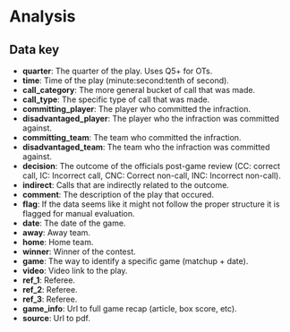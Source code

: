 # Analysis

## Data key
- **quarter**: The quarter of the play. Uses Q5+ for OTs.
- **time**: Time of the play (minute:second:tenth of second).
- **call_category**: The more general bucket of call that was made.
- **call_type**: The specific type of call that was made.
- **committing_player**: The player who committed the infraction. 
- **disadvantaged_player**: The player who the infraction was committed against.
- **committing_team**: The team who committed the infraction. 
- **disadvantaged_team**: The team who the infraction was committed against.
- **decision**: The outcome of the officials post-game review (CC: correct call, IC: Incorrect call, CNC: Correct non-call, INC: Incorrect non-call).
- **indirect**: Calls that are indirectly related to the outcome.
- **comment**: The description of the play that occured.
- **flag**: If the data seems like it might not follow the proper structure it is flagged for manual evaluation.
- **date**: The date of the game.
- **away**: Away team.
- **home**: Home team.
- **winner**: Winner of the contest.
- **game**: The way to identify a specific game (matchup + date).
- **video**: Video link to the play.
- **ref_1**: Referee.
- **ref_2**: Referee.
- **ref_3**: Referee.
- **game_info**: Url to full game recap (article, box score, etc).
- **source**: Url to pdf.